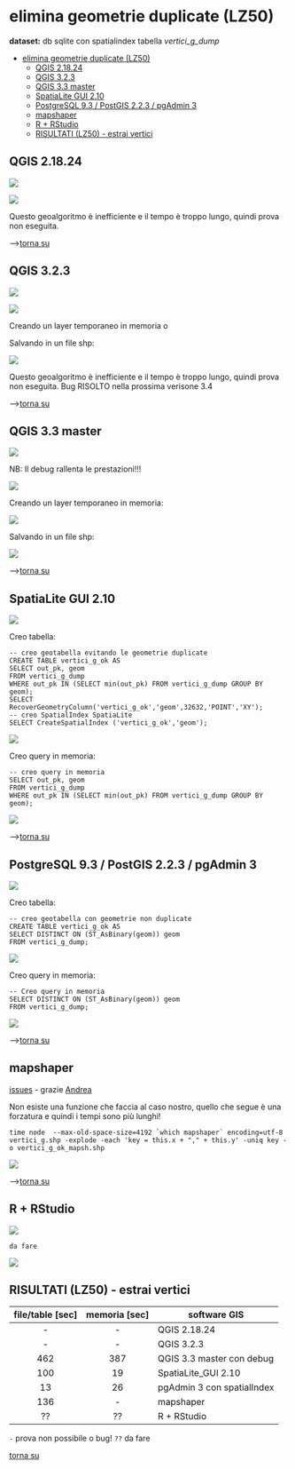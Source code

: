 # elimina geometrie duplicate (LZ50)

**dataset:** db sqlite con spatialindex tabella _vertici_g_dump_

<!-- TOC -->

- [elimina geometrie duplicate (LZ50)](#elimina-geometrie-duplicate-lz50)
    - [QGIS 2.18.24](#qgis-21824)
    - [QGIS 3.2.3](#qgis-323)
    - [QGIS 3.3 master](#qgis-33-master)
    - [SpatiaLite GUI 2.10](#spatialite-gui-210)
    - [PostgreSQL 9.3 / PostGIS 2.2.3 / pgAdmin 3](#postgresql-93--postgis-223--pgadmin-3)
    - [mapshaper](#mapshaper)
    - [R + RStudio](#r--rstudio)
    - [RISULTATI (LZ50) - estrai vertici](#risultati-lz50---estrai-vertici)

<!-- /TOC -->

## QGIS 2.18.24

![](../img/qgis21824_info.png)

![](../img/elimina_d/qgis21824_01.png)

Questo geoalgoritmo è inefficiente e il tempo è troppo lungo, quindi prova non eseguita.

-->[torna su](#estrai-vertici-lz50)

## QGIS 3.2.3

![](../img/qgis323_info.png)

![](../img/elimina_d/qgis323_01.png)

Creando un layer temporaneo in memoria o

Salvando in un file shp:

![](../img/elimina_d/qgis323_02.png)

Questo geoalgoritmo è inefficiente e il tempo è troppo lungo, quindi prova non eseguita. Bug RISOLTO nella prossima verisone 3.4

-->[torna su](#estrai-vertici-lz50)

## QGIS 3.3 master

![](../img/qgis33_master_info.png)

NB: Il debug rallenta le prestazioni!!!

![](../img/elimina_d/qgis330_01.png)

Creando un layer temporaneo in memoria:

![](../img/elimina_d/qgis330_02.png)

Salvando in un file shp:

![](../img/elimina_d/qgis330_04.png)

-->[torna su](#estrai-vertici-lz50)

## SpatiaLite GUI 2.10

![](../img/spatialite_gui_210_info.png)

Creo tabella:
```
-- creo geotabella evitando le geometrie duplicate
CREATE TABLE vertici_g_ok AS
SELECT out_pk, geom
FROM vertici_g_dump
WHERE out_pk IN (SELECT min(out_pk) FROM vertici_g_dump GROUP BY geom);
SELECT RecoverGeometryColumn('vertici_g_ok','geom',32632,'POINT','XY');
-- creo SpatialIndex SpatiaLite
SELECT CreateSpatialIndex ('vertici_g_ok','geom');
```
![](../img/elimina_d/sl_210_01.png)

Creo query in memoria:

```
-- creo query in memoria
SELECT out_pk, geom
FROM vertici_g_dump
WHERE out_pk IN (SELECT min(out_pk) FROM vertici_g_dump GROUP BY geom);
```

![](../img/elimina_d/sl_210_02.png)

-->[torna su](#estrai-vertici-lz50)

## PostgreSQL 9.3 / PostGIS 2.2.3 / pgAdmin 3

![](../img/pgAmin3_info.png)

Creo tabella:

```
-- creo geotabella con geometrie non duplicate
CREATE TABLE vertici_g_ok AS
SELECT DISTINCT ON (ST_AsBinary(geom)) geom 
FROM vertici_g_dump;
```
![](../img/elimina_d/pg_223_01.png)

Creo query in memoria:

```
-- Creo query in memoria
SELECT DISTINCT ON (ST_AsBinary(geom)) geom 
FROM vertici_g_dump;
```

![](../img/elimina_d/pg_223_02.png)

-->[torna su](#estrai-vertici-lz50)

## mapshaper

[issues](https://github.com/mbloch/mapshaper/issues/305) - grazie [Andrea](https://twitter.com/aborruso?lang=it)

Non esiste una funzione che faccia al caso nostro, quello che segue è una forzatura e quindi i tempi sono più lunghi!
```
time node  --max-old-space-size=4192 `which mapshaper` encoding=utf-8 vertici_g.shp -explode -each 'key = this.x + "," + this.y' -uniq key -o vertici_g_ok_mapsh.shp
```

![](../img/elimina_d/mapshaper_01.png)


-->[torna su](#estrai-vertici-lz50)

## R + RStudio

![](../img/rstudio_info.png)

```
da fare
```
![](../img/elimina_d/rstudio_01.png)

## RISULTATI (LZ50) - estrai vertici

file/table [sec]|memoria [sec]|software GIS
:---------:|:---------:|---------
  -        |    -      |QGIS 2.18.24
  -        |    -      |QGIS 3.2.3
462        |  387      |QGIS 3.3 master con debug
100        |   19      |SpatiaLite_GUI 2.10
13         |   26      |pgAdmin 3 con spatialIndex
136        |    -      |mapshaper
??         |   ??      |R + RStudio

`-` prova non possibile o bug!  `??` da fare 

[torna su](#estrai-vertici-lz50)